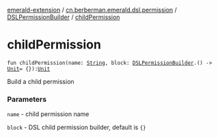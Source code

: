 [emerald-extension](../../index.md) / [cn.berberman.emerald.dsl.permission](../index.md) / [DSLPermissionBuilder](index.md) / [childPermission](.)

# childPermission

`fun childPermission(name: `[`String`](https://kotlinlang.org/api/latest/jvm/stdlib/kotlin/-string/index.html)`, block: `[`DSLPermissionBuilder`](index.md)`.() -> `[`Unit`](https://kotlinlang.org/api/latest/jvm/stdlib/kotlin/-unit/index.html)` = {}): `[`Unit`](https://kotlinlang.org/api/latest/jvm/stdlib/kotlin/-unit/index.html)

Build a child permission

### Parameters

`name` - child permission name

`block` - DSL child permission builder, default is `{}`